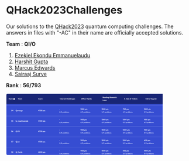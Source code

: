 # QHack2023Challenges

Our solutions to the [QHack2023](https://qhack.ai/) quantum computing challenges. The answers in files with "-AC" in their name are officially accepted solutions.

**Team** : $\mathbf{Q I / O}$

1. [Ezekiel Ekondu Emmanuelaudu](https://i-ex3c.github.io/Portfolio/)
2. [Harshit Gupta](https://github.com/TheGupta2012)
3. [Marcus Edwards](https://github.com/comp-phys-marc)
4. [Sairaaj Surve](https://github.com/SairaajSurve)

**Rank** : $\mathbf{56 / 793}$

<img src="qhack-2023-rank.png" height="50%" width="85%">